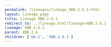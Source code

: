 ```yaml
---
permalink: /lineages/lineage_XBB.2.6.1.html
layout: lineage_page
title: Lineage XBB.2.6.1
redirect_to: ../lineage.html?lineage=XBB.2.6.1
lineage: XBB.2.6.1
parent: XBB.2.6
children: ['GH.1', 'XBB.2.6.1']
---
```

